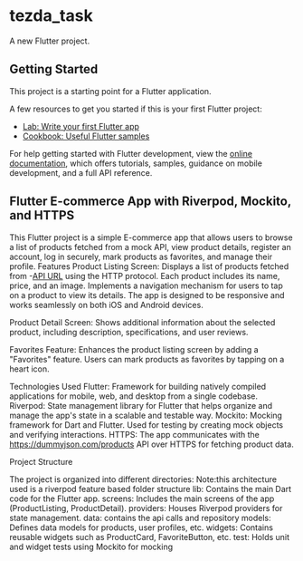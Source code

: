 # tezda_task

A new Flutter project.

## Getting Started

This project is a starting point for a Flutter application.

A few resources to get you started if this is your first Flutter project:

- [Lab: Write your first Flutter app](https://docs.flutter.dev/get-started/codelab)
- [Cookbook: Useful Flutter samples](https://docs.flutter.dev/cookbook)

For help getting started with Flutter development, view the
[online documentation](https://docs.flutter.dev/), which offers tutorials,
samples, guidance on mobile development, and a full API reference.


## Flutter E-commerce App with Riverpod, Mockito, and HTTPS

This Flutter project is a simple E-commerce app that allows users to browse a list of products fetched from a mock API, view product details, register an account, log in securely, mark products as favorites, and manage their profile.
Features
    Product Listing Screen:
        Displays a list of products fetched from -[API URL](https://dummyjson.com/products) using the HTTP protocol.
        Each product includes its name, price, and an image.
        Implements a navigation mechanism for users to tap on a product to view its details.
        The app is designed to be responsive and works seamlessly on both iOS and Android devices.

Product Detail Screen:
        Shows additional information about the selected product, including description, specifications, and user reviews.

 Favorites Feature:
        Enhances the product listing screen by adding a "Favorites" feature.
        Users can mark products as favorites by tapping on a heart icon.

Technologies Used
    Flutter:
        Framework for building natively compiled applications for mobile, web, and desktop from a single codebase.
    Riverpod:
        State management library for Flutter that helps organize and manage the app's state in a scalable and testable way.
    Mockito:
        Mocking framework for Dart and Flutter. Used for testing by creating mock objects and verifying interactions.
    HTTPS:
        The app communicates with the https://dummyjson.com/products API over HTTPS for fetching product data.

Project Structure

The project is organized into different directories:
Note:this architecture used is a riverpod feature based folder structure 
    lib: Contains the main Dart code for the Flutter app.
        screens: Includes the main screens of the app (ProductListing, ProductDetail).
        providers: Houses Riverpod providers for state management.
        data: contains the api calls and repository
        models: Defines data models for products, user profiles, etc.
        widgets: Contains reusable widgets such as ProductCard, FavoriteButton, etc.
    test: Holds unit and widget tests using Mockito for mocking

